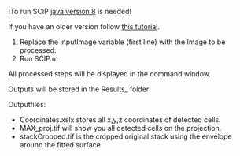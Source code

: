 !To run SCIP [java version 8](http://www.oracle.com/technetwork/java/javase/downloads/jre8-downloads-2133155.html) is needed!

If you have an older version follow [this tutorial](https://de.mathworks.com/matlabcentral/answers/130359-how-do-i-change-the-java-virtual-machine-jvm-that-matlab-is-using-on-windows).

1. Replace the inputImage variable (first line) with the Image to be processed. 
2. Run SCIP.m

All processed steps will be displayed in the command window.

Outputs will be stored in the Results_<Imagename> folder

Outputfiles:

- Coordinates.xslx stores all x,y,z coordinates of detected cells.
- MAX_proj.tif will show you all detected cells on the projection.
- stackCropped.tif is the cropped original stack using the envelope around the fitted surface